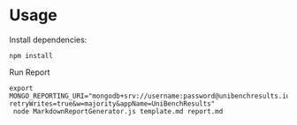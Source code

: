 # Usage

Install dependencies:

```shell
npm install

```

Run Report

```shell
export MONGO_REPORTING_URI="mongodb+srv://username:password@unibenchresults.iuiodti.mongodb.net/?retryWrites=true&w=majority&appName=UniBenchResults"
 node MarkdownReportGenerator.js template.md report.md 


```
